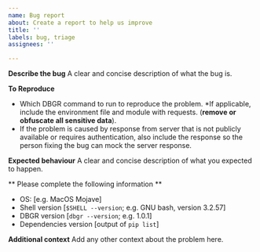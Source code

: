 ```yaml
---
name: Bug report
about: Create a report to help us improve
title: ''
labels: bug, triage
assignees: ''

---
```


**Describe the bug**
A clear and concise description of what the bug is.

**To Reproduce**
* Which DBGR command to run to reproduce the problem.
*If applicable, include the environment file and module with requests. (**remove or obfuscate all sensitive data**).
* If the problem is caused by response from server that is  not publicly available or requires authentication, also include the response so the person fixing the bug can mock the server response.

**Expected behaviour**
A clear and concise description of what you expected to happen.

** Please complete the following information **
 - OS: [e.g. MacOS Mojave]
 - Shell version [`$SHELL --version`; e.g. GNU bash, version 3.2.57] 
 - DBGR version [`dbgr --version`; e.g. 1.0.1]
 - Dependencies version [output of `pip list`]

**Additional context**
Add any other context about the problem here.
